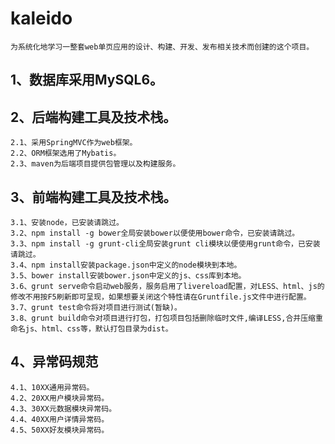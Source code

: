 kaleido
=======
    为系统化地学习一整套web单页应用的设计、构建、开发、发布相关技术而创建的这个项目。

1、数据库采用MySQL6。
-----------------
2、后端构建工具及技术栈。
-----------------------
    2.1、采用SpringMVC作为web框架。
    2.2、ORM框架选用了Mybatis。
    2.3、maven为后端项目提供包管理以及构建服务。
3、前端构建工具及技术栈。
-----------------------
    3.1、安装node，已安装请跳过。
    3.2、npm install -g bower全局安装bower以便使用bower命令，已安装请跳过。
    3.3、npm install -g grunt-cli全局安装grunt cli模块以便使用grunt命令，已安装请跳过。
    3.4、npm install安装package.json中定义的node模块到本地。
    3.5、bower install安装bower.json中定义的js、css库到本地。
    3.6、grunt serve命令启动web服务，服务启用了livereload配置，对LESS、html、js的修改不用按F5刷新即可呈现，如果想要关闭这个特性请在Gruntfile.js文件中进行配置。
    3.7、grunt test命令将对项目进行测试(暂缺)。
    3.8、grunt build命令对项目进行打包，打包项目包括删除临时文件,编译LESS,合并压缩重命名js、html、css等，默认打包目录为dist。
4、异常码规范
-------------
    4.1、10XX通用异常码。
    4.2、20XX用户模块异常码。
    4.3、30XX元数据模块异常码。
    4.4、40XX用户详情异常码。
    4.5、50XX好友模块异常码。
